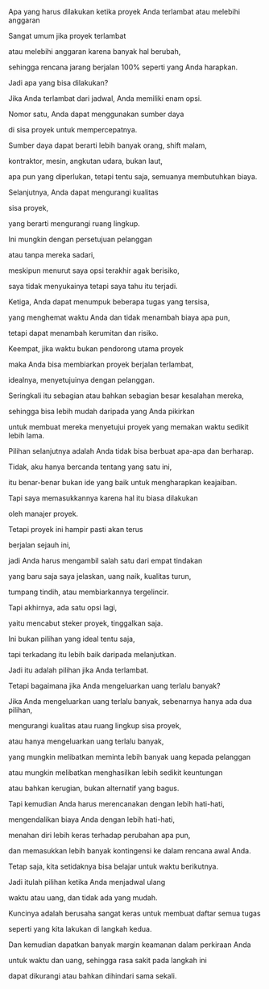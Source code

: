 Apa yang harus dilakukan ketika proyek Anda terlambat atau melebihi anggaran

Sangat umum jika proyek terlambat 

atau melebihi anggaran karena banyak hal berubah, 

sehingga rencana jarang berjalan 100% seperti yang Anda harapkan.

Jadi apa yang bisa dilakukan? 

Jika Anda terlambat dari jadwal, Anda memiliki enam opsi.

Nomor satu, Anda dapat menggunakan sumber daya 

di sisa proyek untuk mempercepatnya.

Sumber daya dapat berarti lebih banyak orang, shift malam, 

kontraktor, mesin, angkutan udara, bukan laut, 

apa pun yang diperlukan, tetapi tentu saja, semuanya membutuhkan biaya.

Selanjutnya, Anda dapat mengurangi kualitas 

sisa proyek, 

yang berarti mengurangi ruang lingkup.

Ini mungkin dengan persetujuan pelanggan 

atau tanpa mereka sadari, 

meskipun menurut saya opsi terakhir agak berisiko, 

saya tidak menyukainya tetapi saya tahu itu terjadi.

Ketiga, Anda dapat menumpuk beberapa tugas yang tersisa, 

yang menghemat waktu Anda dan tidak menambah biaya apa pun, 

tetapi dapat menambah kerumitan dan risiko.

Keempat, jika waktu bukan pendorong utama proyek 

maka Anda bisa membiarkan proyek berjalan terlambat, 

idealnya, menyetujuinya dengan pelanggan.

Seringkali itu sebagian atau bahkan sebagian besar kesalahan mereka, 

sehingga bisa lebih mudah daripada yang Anda pikirkan 

untuk membuat mereka menyetujui proyek yang memakan waktu sedikit lebih lama.

Pilihan selanjutnya adalah Anda tidak bisa berbuat apa-apa dan berharap.

Tidak, aku hanya bercanda tentang yang satu ini, 

itu benar-benar bukan ide yang baik untuk mengharapkan keajaiban.

Tapi saya memasukkannya karena hal itu biasa dilakukan 

oleh manajer proyek.

Tetapi proyek ini hampir pasti akan terus 

berjalan sejauh ini, 

jadi Anda harus mengambil salah satu dari empat tindakan 

yang baru saja saya jelaskan, uang naik, kualitas turun, 

tumpang tindih, atau membiarkannya tergelincir.

Tapi akhirnya, ada satu opsi lagi, 

yaitu mencabut steker proyek, tinggalkan saja.

Ini bukan pilihan yang ideal tentu saja, 

tapi terkadang itu lebih baik daripada melanjutkan.

Jadi itu adalah pilihan jika Anda terlambat.

Tetapi bagaimana jika Anda mengeluarkan uang terlalu banyak? 

Jika Anda mengeluarkan uang terlalu banyak, sebenarnya hanya ada dua pilihan, 

mengurangi kualitas atau ruang lingkup sisa proyek, 

atau hanya mengeluarkan uang terlalu banyak, 

yang mungkin melibatkan meminta lebih banyak uang kepada pelanggan 

atau mungkin melibatkan menghasilkan lebih sedikit keuntungan 

atau bahkan kerugian, bukan alternatif yang bagus.

Tapi kemudian Anda harus merencanakan dengan lebih hati-hati, 

mengendalikan biaya Anda dengan lebih hati-hati, 

menahan diri lebih keras terhadap perubahan apa pun, 

dan memasukkan lebih banyak kontingensi ke dalam rencana awal Anda.

Tetap saja, kita setidaknya bisa belajar untuk waktu berikutnya.

Jadi itulah pilihan ketika Anda menjadwal ulang 

waktu atau uang, dan tidak ada yang mudah.

Kuncinya adalah berusaha sangat keras untuk membuat daftar semua tugas 

seperti yang kita lakukan di langkah kedua.

Dan kemudian dapatkan banyak margin keamanan dalam perkiraan Anda 

untuk waktu dan uang, sehingga rasa sakit pada langkah ini 

dapat dikurangi atau bahkan dihindari sama sekali.

